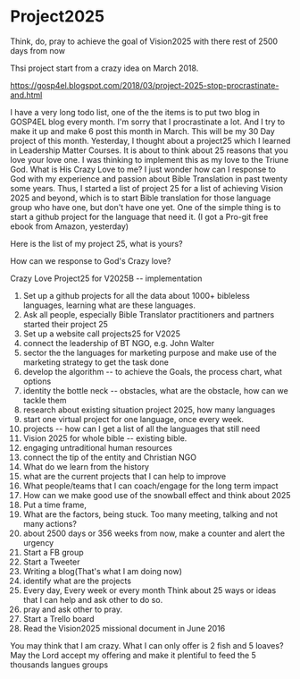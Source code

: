 # Project2025
Think, do, pray to achieve the goal of Vision2025 with there rest of 2500 days from now

Thsi project start from a crazy idea on March 2018.

https://gosp4el.blogspot.com/2018/03/project-2025-stop-procrastinate-and.html

I have a very long todo list, one of the the items is to put two blog in GOSP4EL blog every month. I'm sorry that I procrastinate a lot. And I try to make it up and make 6 post this month in March. This will be my 30 Day project of this month.
Yesterday, I thought about a project25 which I learned in Leadership Matter Courses. It is about to think about 25 reasons that you love your love one. I was thinking to implement this as my love to the Triune God. What is His Crazy Love to me? I just wonder how can I response to God with my experience and passion about Bible Translation in past twenty some years.  Thus, I started a list of  project 25 for a list of achieving Vision 2025 and beyond, which is to start Bible translation for those language group who have one, but don't have one yet. One of the simple thing is to start a github project for the language that need it. (I got a Pro-git free ebook from Amazon, yesterday)

Here is the list of my project 25, what is yours?

How can we response to God's Crazy love?

Crazy Love Project25 for V2025B  -- implementation
1. Set up a github projects for all the data about 1000+ bibleless languages, learning what are these languages.
2. Ask all people, especially Bible Translator practitioners and partners started their project 25
3. Set up a website call projects25 for V2025
4. connect the leadership of BT NGO, e.g. John Walter
5. sector the the languages for marketing purpose and make use of the marketing strategy to get the task done
6. develop the algorithm -- to achieve the Goals, the process chart, what options
7. identity the bottle neck -- obstacles, what are the obstacle, how can we tackle them
8. research about existing situation project 2025, how many languages
9. start one virtual project for one language, once every week.
10. projects -- how can I get a list of all the languages that still need
11. Vision 2025 for whole bible -- existing bible.
12. engaging untraditional human resources
13. connect the tip of the entity and Christian NGO
14. What do we learn from the history
15. what are the current projects that I can help to improve
16. What people/teams that I can coach/engage for the long term impact
17. How can we make good use of the snowball effect and think about 2025
18. Put a time frame,
19. What are the factors, being stuck. Too many meeting, talking and not many actions?
20. about 2500 days or 356 weeks from now, make a counter and alert the urgency
21. Start a FB group
22. Start a Tweeter
23. Writing a blog(That's what I am doing now)
24. identify what are the projects
25. Every day, Every week or every month Think about 25 ways or ideas that I can help and ask other to do so.
26. pray and ask other to pray.
27. Start a Trello board
28. Read the Vision2025 missional document in June 2016

You may think that I am crazy.  What I can only offer is 2 fish and 5 loaves? May the Lord accept my offering and make it plentiful to feed the 5 thousands langues groups
